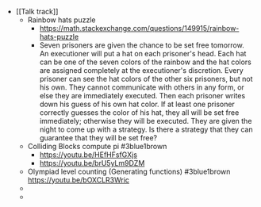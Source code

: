 - [[Talk track]]
	- Rainbow hats puzzle
		- https://math.stackexchange.com/questions/149915/rainbow-hats-puzzle
		- Seven prisoners are given the chance to be set free tomorrow. An executioner will put a hat on each prisoner's head. Each hat can be one of the seven colors of the rainbow and the hat colors are assigned completely at the executioner's discretion. Every prisoner can see the hat colors of the other six prisoners, but not his own. They cannot communicate with others in any form, or else they are immediately executed. Then each prisoner writes down his guess of his own hat color. If at least one prisoner correctly guesses the color of his hat, they all will be set free immediately; otherwise they will be executed. They are given the night to come up with a strategy. Is there a strategy that they can guarantee that they will be set free?
	- Colliding Blocks compute pi #3blue1brown
		- https://youtu.be/HEfHFsfGXjs
		- https://youtu.be/brU5yLm9DZM
	- Olympiad level counting (Generating functions) #3blue1brown 
	  https://youtu.be/bOXCLR3Wric
	-
	-